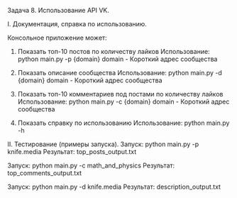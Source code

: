 Задача 8. Использование API VK.

I. Документация, справка по использованию.

Консольное приложение может:
1. Показать топ-10 постов по количеству лайков 
Использование: python main.py -p {domain}
domain - Короткий адрес сообщества

2. Показать описание сообщества
Использование: python main.py -d {domain}
domain - Короткий адрес сообщества

3. Показать топ-10 комментариев под постами по количеству лайков
Использование: python main.py -c {domain}
domain - Короткий адрес сообщества

4. Показать справку по использованию
Использование: python main.py -h

II. Тестирование (примеры запуска).
Запуск: python main.py -p knife.media
Результат: top_posts_output.txt

Запуск: python main.py -c math_and_physics
Результат: top_comments_output.txt

Запуск: python main.py -d knife.media
Результат: description_output.txt
